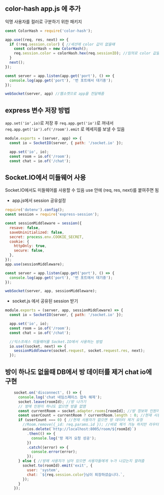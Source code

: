 ## color-hash app.js 에 추가
익명 사용자를 컬러로 구분하기 위한 패키지

```javascript
const ColorHash = require('color-hash');

app.use((req, res, next) => {
  if (!req.session.color) { //세션에 color 값이 없을떄
    const colorHash = new ColorHash();
    req.session.color = colorHash.hex(req.sessionID); //임의로 color 값을 배정해줌
  }
  next();
});

const server = app.listen(app.get('port'), () => {
  console.log(app.get('port'), '번 포트에서 대기중');
});

webSocket(server, app) //웹소켓으로 app을 전달해줌
```

## express 변수 저장 방법
`app.set('io',io)`로 저장 후
`req.app.get('io')`로 꺼내서
`req.app.get('io').of('/room').emit` 로 메세지를 보낼 수 있음

```javascript
module.exports = (server, app) => {
  const io = SocketIO(server, { path: '/socket.io' });

  app.set('io', io);
  const room = io.of('/room');
  const chat = io.of('/chat');
```

## Socket.IO에서 미들웨어 사용
Socket.IO에서도 미들웨어를 사용할 수 있음
use 안에 (req, res, next)를 붙여주면 됨

- app.js에서 session 공유설정
```javascript
require('dotenv').config();
const session = require('express-session');

const sessionMiddleware = session({
  resave: false,
  saveUninitialized: false,
  secret: process.env.COOKIE_SECRET,
  cookie: {
    httpOnly: true,
    secure: false,
  },
});
app.use(sessionMiddleware);

const server = app.listen(app.get('port'), () => {
  console.log(app.get('port'), '번 포트에서 대기중');
});

webSocket(server, app, sessionMiddleware);
```

- socket.js 에서 공유된 session 받기
```javascript
module.exports = (server, app, sessionMiddleware) => {
  const io = SocketIO(server, { path: '/socket.io' });

  app.set('io', io);
  const room = io.of('/room');
  const chat = io.of('/chat');

  //익스프레스 미들웨어를 Socket.IO에서 사용하는 방법
  io.use((socket, next) => {
    sessionMiddleware(socket.request, socket.request.res, next);
  });
```

## 방이 하나도 없을때 DB에서 방 데이터를 제거 chat io에 구현
```javascript
    socket.on('disconnect', () => {
      console.log('chat 네임스페이스 접속 해제');
      socket.leave(roomId); //방 나가기
      // 방에 인원이 하나도 없으면 방을 없앰
      const currentRoom = socket.adapter.rooms[roomId]; //방 정보와 인원이 들어 있음
      const userCount = currentRoom ? currentRoom.length : 0; //현재 사용자수
      if (userCount === 0) { //현재 사용자가 없으면 방 데이터 제거 요청 
        //Room.remove({_id: req.params.id }); //바로 제거 가능 하지만 라우터를 통해 DB를 컨트롤 해야됨
        axios.delete(`http://localhost:8005/room/${roomId}`)
          .then(() => {
            console.log('방 제거 요청 성공');
          })
          .catch((error) => {
            console.error(error);
          });
      } else { //방에 사용자가 남아 있으면 사용자들에게 누가 나갔는지 알려줌
        socket.to(roomId).emit('exit', {
          user: 'system',
          chat: `${req.session.color}님이 퇴장하셨습니다.`,
        });
      }
    });
```